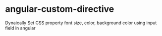 # angular-custom-directive
Dynaically Set CSS property font size, color, background color using input field in angular
